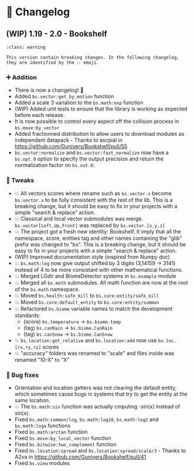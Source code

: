 # 🔧 Changelog

## (WIP) 1.19 - 2.0 - Bookshelf

```{admonition} Breaking changes
:class: warning

This version contain breaking changes. In the following changelog, they are identified by the 💥 emoji.
```

### ➕ Addition

- There is now a changelog! 🎉
- Added `bs.vector:get_by_motion` function
- Added a scale 3 variation to the `bs.math:exp` function
- (WIP) Added unit tests to ensure that the library is working as expected before each release.
- It is now possible to control every aspect off the collision process in `bs.move:by_vector`
- Added fractionned distribution to allow users to download modules as independant datapack - Thanks to ascpial in https://github.com/Gunivers/Bookshelf/pull/55
- `bs.vector:normalize` and `bs.vector:fast_normalize` now have a `bs.opt.0` option to specify the output precision and return the normalization factor on `bs.out.0`.

### 🔁 Tweaks

- 💥 All vectors scores where rename such as `bs.vector.x` become `bs.vector.x` to be fully consistent with the rest of the lib. This is a breaking change, but it should be easy to fix in your projects with a simple "search & replace" action.
- 💥 Classical and local vector submodules was merge. `bs.vector[Left,Up,Front]` was replaced by `bs.vector.[x,y,z]`
- 💥 The project got a fresh new identity: Bookshelf. It imply that all the namespace, score, entities tag and other names containing the "glib" prefix was changed to "bs". This is a breaking change, but it should be easy to fix in your projects with a simple "search & replace" action.
- (WIP) Improved documentation style (inspired from Numpy doc)
- 💥 `bs.math:log` now give output shifted by 3 digits (3,14159 -> 3141) instead of 4 to be more consistant with other mathematical functions.
- 💥 Merged LGdir and BiomeDetector systems in `bs.example` module
- 💥 Merged all `bs.math` submodules. All math function are now at the root of the `bs.math` namespace.
- 💥 Moved `bs.health:safe_kill` to `bs.core:entity/safe_kill`
- 💥 Moved `bs.core:default_entity` to `bs.core:entity/summon`
- 💥 Refactored `bs.biome` variable names to match the development standards:
  - (score) `bs.temperature` $\rightarrow$ `bs.biome.temp`
  - (tag) `bs.canRain` $\rightarrow$ `bs.biome.CanRain`
  - (tag) `bs.canSnow` $\rightarrow$ `bs.biome.CanSnow`
- 💥 `bs.location:get_relative` and `bs.location:add` now use `bs.loc.[rx,ry,rz]` scores
- 💥 "accuracy" folders was renamed to "scale" and files inside was renamed "10-X" to "X"

### 🐛 Bug fixes

- Orientation and location getters was not clearing the default entity, which sometimes cause bugs in systems that try to get the entity at the same location.
- 💥 The `bs.math:sin` function was actually cmputing -sin(x) instead of sin(x).
- Fixed `bs.math:common/log`, `bs.math:log10`, `bs.math:log2` and `bs.math:loga` functions
- Fixed `bs.math:arctan` function
- Fixed `bs.move:by_local_vector` function
- Fixed `bs.bitwise:two_complement` function
- Fixed `bs.location:spread` and `bs.location:spread/scale/3` - Thanks to A2va in https://github.com/Gunivers/Bookshelf/pull/41
- Fixed `bs.view` modules